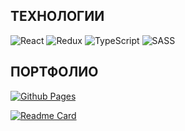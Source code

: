 ## ТЕХНОЛОГИИ

![React](https://img.shields.io/badge/react-%2320232a.svg?style=for-the-badge&logo=react&logoColor=%2361DAFB) ![Redux](https://img.shields.io/badge/redux-%23593d88.svg?style=for-the-badge&logo=redux&logoColor=white) ![TypeScript](https://img.shields.io/badge/typescript-%23007ACC.svg?style=for-the-badge&logo=typescript&logoColor=white) ![SASS](https://img.shields.io/badge/SASS-hotpink.svg?style=for-the-badge&logo=SASS&logoColor=white)

## ПОРТФОЛИО

[![Github Pages](https://img.shields.io/badge/сайт%20для%20заказа%20пиццы-121013?style=for-the-badge&logo=github&logoColor=white 'React Pizza | Смотреть демо')](https://kristina-mukha.github.io/react-pizza-v2/)

[![Readme Card](https://github-readme-stats.vercel.app/api/pin/?username=kristina-mukha&repo=react-pizza-v2)](https://github.com/anuraghazra/github-readme-stats)
